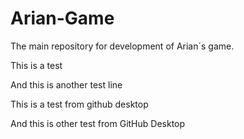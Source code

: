 ﻿# Arian-Game
The main repository for development of Arian´s game.

This is a test

And this is another test line

This is a test from github desktop

And this is other test from GitHub Desktop

